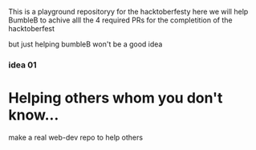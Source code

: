 This is a playground repositoryy for the hacktoberfesty
here we will help BumbleB to achive alll the 4 required PRs for the
completition of the hacktoberfest


but just helping bumbleB won't be a good idea
### idea 01
# Helping others whom you don't know...
make a real web-dev repo to help others
